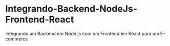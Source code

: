 # Integrando-Backend-NodeJs-Frontend-React
Integrando um Backend em Node.js com um Frontend em React para um E-commerce
